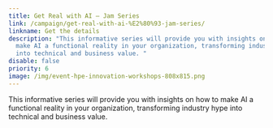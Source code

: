 ```yaml
---
title: Get Real with AI – Jam Series
link: /campaign/get-real-with-ai-%E2%80%93-jam-series/
linkname: Get the details
description: "This informative series will provide you with insights on how to
  make AI a functional reality in your organization, transforming industry hype
  into technical and business value. "
disable: false
priority: 6
image: /img/event-hpe-innovation-workshops-808x815.png
---
```

This informative series will provide you with insights on how to make AI a functional reality in your organization, transforming industry hype into technical and business value. 
